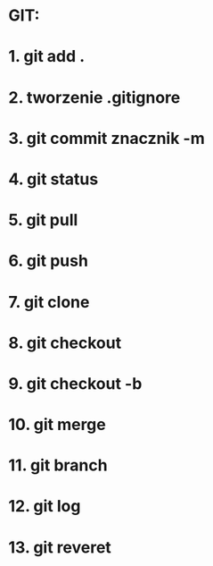 # GIT:
# 1. git add .
# 2. tworzenie .gitignore
# 3. git commit znacznik -m
# 4. git status
# 5. git pull
# 6. git push
# 7. git clone
# 8. git checkout
# 9. git checkout -b
# 10. git merge
# 11. git branch
# 12. git log
# 13. git reveret
